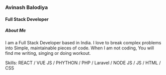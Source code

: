 ###  Avinash Balodiya
#### Full Stack Developer

##### About Me
I am a Full Stack Developer based in India. I love to break complex problems into Simple, maintainable pieces of code. When I am not coding, You will find me writing, singing or doing workout.

Skills: REACT / VUE JS / PHYTHON / PHP / Laravel / NODE JS / JS / HTML / CSS

<!--
**AvinashBalodiya/AvinashBalodiya** is a ✨ _special_ ✨ repository because its `README.md` (this file) appears on your GitHub profile.

Here are some ideas to get you started:

- 🔭 I’m currently working on ...
- 🌱 I’m currently learning ...
- 👯 I’m looking to collaborate on ...
- 🤔 I’m looking for help with ...
- 💬 Ask me about ...
- 📫 How to reach me: ...
- 😄 Pronouns: ...
- ⚡ Fun fact: ...
-->

